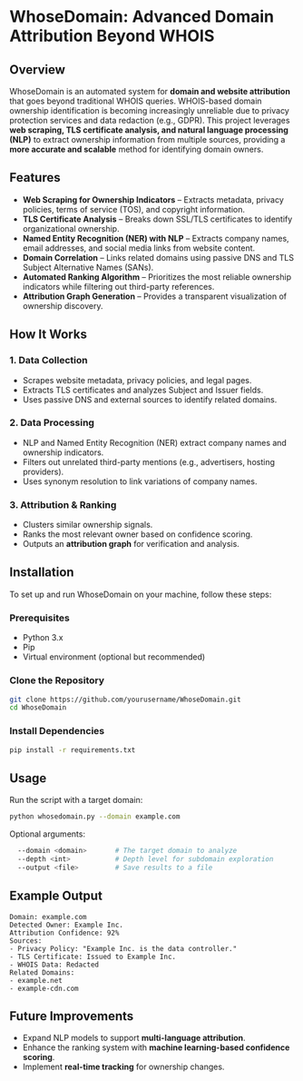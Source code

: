 # **WhoseDomain: Advanced Domain Attribution Beyond WHOIS**

## **Overview**  
WhoseDomain is an automated system for **domain and website attribution** that goes beyond traditional WHOIS queries. WHOIS-based domain ownership identification is becoming increasingly unreliable due to privacy protection services and data redaction (e.g., GDPR). This project leverages **web scraping, TLS certificate analysis, and natural language processing (NLP)** to extract ownership information from multiple sources, providing a **more accurate and scalable** method for identifying domain owners.  

## **Features**  
- **Web Scraping for Ownership Indicators** – Extracts metadata, privacy policies, terms of service (TOS), and copyright information.  
- **TLS Certificate Analysis** – Breaks down SSL/TLS certificates to identify organizational ownership.
-  **Named Entity Recognition (NER) with NLP** – Extracts company names, email addresses, and social media links from website content.  
-  **Domain Correlation** – Links related domains using passive DNS and TLS Subject Alternative Names (SANs).  
-  **Automated Ranking Algorithm** – Prioritizes the most reliable ownership indicators while filtering out third-party references.  
-  **Attribution Graph Generation** – Provides a transparent visualization of ownership discovery.  

## **How It Works**  
### 1. **Data Collection**  
- Scrapes website metadata, privacy policies, and legal pages.  
- Extracts TLS certificates and analyzes Subject and Issuer fields.  
- Uses passive DNS and external sources to identify related domains.  

### 2. **Data Processing**  
- NLP and Named Entity Recognition (NER) extract company names and ownership indicators.  
- Filters out unrelated third-party mentions (e.g., advertisers, hosting providers).  
- Uses synonym resolution to link variations of company names.  

### 3. **Attribution & Ranking**  
- Clusters similar ownership signals.  
- Ranks the most relevant owner based on confidence scoring.  
- Outputs an **attribution graph** for verification and analysis.  

## **Installation**  
To set up and run WhoseDomain on your machine, follow these steps:  

### **Prerequisites**  
- Python 3.x  
- Pip  
- Virtual environment (optional but recommended)  

### **Clone the Repository**  
```bash
git clone https://github.com/yourusername/WhoseDomain.git
cd WhoseDomain
```

### **Install Dependencies**  
```bash
pip install -r requirements.txt
```

## **Usage**  
Run the script with a target domain:  
```bash
python whosedomain.py --domain example.com
```  

Optional arguments:  
```bash
  --domain <domain>       # The target domain to analyze  
  --depth <int>           # Depth level for subdomain exploration  
  --output <file>         # Save results to a file  
```

## **Example Output**  
```
Domain: example.com  
Detected Owner: Example Inc.  
Attribution Confidence: 92%  
Sources:  
- Privacy Policy: "Example Inc. is the data controller."  
- TLS Certificate: Issued to Example Inc.  
- WHOIS Data: Redacted  
Related Domains:  
- example.net  
- example-cdn.com  
```

## **Future Improvements**  
- Expand NLP models to support **multi-language attribution**.  
- Enhance the ranking system with **machine learning-based confidence scoring**.  
- Implement **real-time tracking** for ownership changes.  
